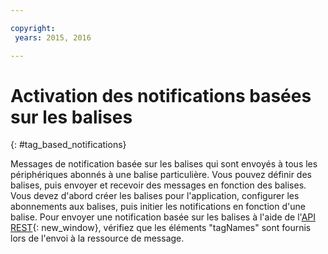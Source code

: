 ```yaml
---

copyright:
 years: 2015, 2016

---
```


# Activation des notifications basées sur les balises
{: #tag_based_notifications}

Messages de notification basée sur les balises qui sont envoyés à tous les périphériques abonnés à une balise particulière. Vous pouvez définir des balises, puis envoyer et recevoir des messages en fonction des balises. Vous devez d'abord créer les balises pour l'application, configurer les abonnements aux balises, puis initier les
notifications en fonction d'une balise. Pour envoyer une notification basée sur les balises à l'aide de l'[API REST](https://mobile.{DomainName}/imfpushrestapidocs/){: new_window}, vérifiez que les éléments "tagNames" sont fournis lors de l'envoi à la ressource de message.
